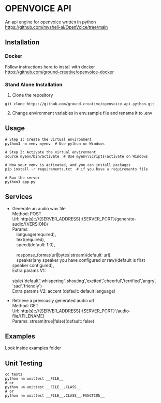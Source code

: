 # OPENVOICE API

An api engine for openvoice written in python<br />
https://github.com/myshell-ai/OpenVoice/tree/main

## Installation

### Docker

Follow instructions here to install with docker<br /> 
https://github.com/ground-creative/openvoice-docker

### Stand Alone Installation

1) Clone the repository
```
git clone https://github.com/ground-creative/openvoice-api-python.git
```

2) Change environment variables in env.sample file and rename it to .env

## Usage

```
# Step 1: Create the virtual environment
python3 -m venv myenv  # Use python on Windows

# Step 2: Activate the virtual environment
source myenv/bin/activate  # Use myenv\Scripts\activate on Windows

# Now your venv is activated, and you can install packages
pip install -r requirements.txt  # if you have a requirements file

# Run the server
python3 app.py
```

## Services
- Generate an audio wav file<br />
Method: POST<br />
Url: http(s):://{SERVER_ADDRESS}:{SERVER_PORT}/generate-audio/{VERSION}/<br />
Params:<br />
&emsp;language(required),<br />
&emsp;text(required),<br />
&emsp;speed(default: 1.0),<br />  
&emsp;response_format(url|bytes|stream)(default: url),<br /> 
&emsp;speaker(any speaker you have configured or raw)(default is first speaker configured),<br />
Extra params V1:<br /> 
&emsp;style('default','whispering','shouting','excited','cheerful','terrified','angry','sad','friendly')<br />
Extra params V2: accent (default: default language)<br />

- Retrieve a previously generated audio url<br />
Method: GET<br />
Url: http(s):://{SERVER_ADDRESS}:{SERVER_PORT}'/audio-file/{FILENAME}<br />
Params: stream(true|false)(default: false)

## Examples

Look inside examples folder

## Unit Testing

```
cd tests
python -m unittest __FILE__
# or
python -m unittest __FILE__.CLASS__
# or
python -m unittest __FILE__.CLASS__.FUNCTION__
```

